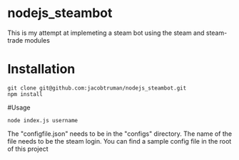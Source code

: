 nodejs_steambot
===============
This is my attempt at implemeting a steam bot using the steam and steam-trade modules

# Installation
```
git clone git@github.com:jacobtruman/nodejs_steambot.git
npm install
```

#Usage
```
node index.js username
```

The "configfile.json" needs to be in the "configs" directory. The name of the file needs to be the steam login. You can find a sample config file in the root of this project
